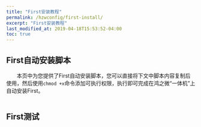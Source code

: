 ```yaml
---
title: "First安装教程"
permalink: /hzwconfig/first-install/
excerpt: "First安装教程"
last_modified_at: 2019-04-18T15:53:52-04:00
toc: true
---
```


## First自动安装脚本

&emsp;&emsp;本页中为您提供了First自动安装脚本，您可以直接将下文中脚本内容复制后使用，然后使用`chmod +x`命令添加可执行权限，执行即可完成在鸿之微“一体机”上自动安装First。

```sh

```

## First测试

```sh

```
